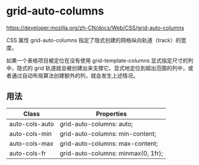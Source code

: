 # grid-auto-columns

<https://developer.mozilla.org/zh-CN/docs/Web/CSS/grid-auto-columns>

CSS 属性 grid-auto-columns 指定了隐式创建的网格纵向轨道（track）的宽度。

如果一个表格项目被定位在没有使用 grid-template-columns 显式指定尺寸的列中，隐式的 grid 轨道就会被创建出来支撑它。显式地定位到超出范围的列中，或者通过自动布局算法创建额外的列，就会发生上述情况。

## 用法

| Class          | Properties                         |
| -------------- | ---------------------------------- |
| auto-cols-auto | grid-auto-columns: auto;           |
| auto-cols-min  | grid-auto-columns: min-content;    |
| auto-cols-max  | grid-auto-columns: max-content;    |
| auto-cols-fr   | grid-auto-columns: minmax(0, 1fr); |
